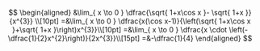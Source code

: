 $$
\begin{aligned}
&\lim_{ x \to 0 } \dfrac{\sqrt{ 1+x\cos x }- \sqrt{ 1+x }}{x^{3}} \\[10pt]
=&\lim_{ x \to 0 } \dfrac{x(\cos x-1)}{\left(\sqrt{ 1+x\cos x }+\sqrt{ 1+x }\right)x^{3}}\\[10pt]
=&\lim_{ x \to 0 } \dfrac{x \cdot \left(-\dfrac{1}{2}x^{2}\right)}{2x^{3}}\\[15pt]
=&-\dfrac{1}{4}
\end{aligned}
$$

